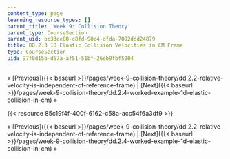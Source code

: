 ```yaml
---
content_type: page
learning_resource_types: []
parent_title: 'Week 9: Collision Theory'
parent_type: CourseSection
parent_uid: bc33ee80-c8fd-90e4-dfda-7092ddd24879
title: DD.2.3 1D Elastic Collision Velocities in CM Frame
type: CourseSection
uid: 97f0d15b-d57a-af51-51bf-26eb9fbf5004
---
```


« [Previous]({{< baseurl >}}/pages/week-9-collision-theory/dd.2.2-relative-velocity-is-independent-of-reference-frame) | [Next]({{< baseurl >}}/pages/week-9-collision-theory/dd.2.4-worked-example-1d-elastic-collision-in-cm) »

{{< resource 85c19f4f-400f-6162-c58a-acc54f6a3df9 >}}

« [Previous]({{< baseurl >}}/pages/week-9-collision-theory/dd.2.2-relative-velocity-is-independent-of-reference-frame) | [Next]({{< baseurl >}}/pages/week-9-collision-theory/dd.2.4-worked-example-1d-elastic-collision-in-cm) »